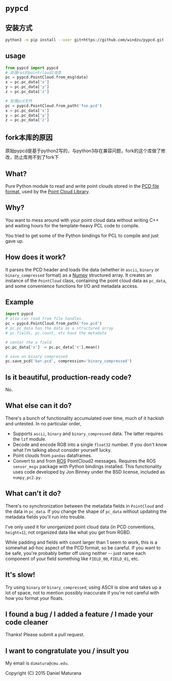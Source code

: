 ``pypcd``
=======
## 安装方式
```bash
python3 -m pip install --user git+https://github.com/windzu/pypcd.git
```
## usage
```python
from pypcd import pypcd
# 处理ros的pointcloud2消息
pc = pypcd.PointCloud.from_msg(data)
x = pc.pc_data['x']
y = pc.pc_data['y']
z = pc.pc_data['z']

# 处理pcd文件
pc = pypcd.PointCloud.from_path('foo.pcd')
x = pc.pc_data['x']
y = pc.pc_data['y']
z = pc.pc_data['z']
```

## fork本库的原因
原始pypcd是基于python2写的，与python3存在兼容问题，fork的这个库做了修改，防止库用不到了fork下

What?
----
Pure Python module to read and write point clouds stored in the [PCD file
format](http://pointclouds.org/documentation/tutorials/pcd_file_format.php),
used by the [Point Cloud Library](http://pointclouds.org/).

Why?
---
You want to mess around with your point cloud data without writing C++
and waiting hours for the template-heavy PCL code to compile.

You tried to get some of the Python bindings for PCL to compile
and just gave up.

How does it work?
-----------------
It parses the PCD header and loads the data (whether in `ascii`, `binary` or `binary_compressed` format) as a [Numpy](http://www.numpy.org) structured array. It creates an instance of the `PointCloud`
class, containing the point cloud data as `pc_data`, and
some convenience functions for I/O and metadata access.

Example
-------

```python
import pypcd
# also can read from file handles.
pc = pypcd.PointCloud.from_path('foo.pcd')
# pc.pc_data has the data as a structured array
# pc.fields, pc.count, etc have the metadata

# center the x field
pc.pc_data['x'] -= pc.pc_data['x'].mean()

# save as binary compressed
pc.save_pcd('bar.pcd', compression='binary_compressed')
```

Is it beautiful, production-ready code?
----------------------------------------
No.

What else can it do?
---------------------

There's a bunch of functionality accumulated
over time, much of it hackish and untested.
In no particular order,
- Supports `ascii`, `binary` and `binary_compressed` data.
  The latter requires the `lzf` module.
- Decode and encode RGB into a single `float32` number. If
  you don't know what I'm talking about consider yourself lucky.
- Point clouds from `pandas` dataframes.
- Convert to and from [ROS](http://www.ros.org) PointCloud2 messages.
  Requires the ROS `sensor_msgs` package with Python bindings installed.
  This functionality uses code developed by Jon Binney under
  the BSD license, included as `numpy_pc2.py`.


What can't it do?
-----------------

There's no synchronization between the metadata fields in `PointCloud`
and the data in `pc_data`. If you change the shape of `pc_data` 
without updating the metadata fields you'll run into trouble.


I've only used it for unorganized point cloud data
(in PCD conventions, `height=1`), not organized
data like what you get from RGBD.

While padding and fields with count larger
than 1 seem to work, this is a somewhat
ad-hoc aspect of the PCD format, so be careful.
If you want to be safe, you're probably better off
using neither -- just name each component
of your field something like ``FIELD_00``, ``FIELD_01``, etc.

It's slow!
----------

Try using `binary` or `binary_compressed`; using
ASCII is slow and takes up a lot of space, not to
mention possibly inaccurate if you're not careful
with how you format your floats.

I found a bug / I added a feature / I made your code cleaner
-------------

Thanks! Please submit a pull request.

I want to congratulate you / insult you
----------
My email is `dimatura@cmu.edu`.

Copyright (C) 2015 Daniel Maturana
